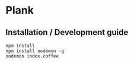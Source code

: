 # Plank

## Installation / Development guide

    npm install
    npm install nodemon -g
    nodemon index.coffee
